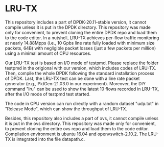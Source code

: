 # LRU-TX

This repository includes a part of DPDK-20.11-stable version, it cannot compile unless it is put in the DPDK directory. This repository was made only for convenient, to prevent cloning the entire DPDK repo and load them to the code editor. In a nutshell, LRU-TX achieves per-flow traffic monitoring at nearly 14.88Mpps (i.e., 10 Gpbs line rate fully loaded with minimum size packets, 64B) with negligible packet losses (just a few packets per million) using a minimal amount of CPU resources.

Our LRU-TX test is based on I/O mode of testpmd. Please replace the folder testpmd in the origional with our version, which includes codes of LRU-TX. Then, compile the whole DPDK following the standard installation process of DPDK. Last, the LRU-TX test can be done with a line rate packet generator (e.g., PktGen-21.03.0 in our experiment). Moreover, the DIY command "lru" can be used to show the latest 10 flows recorded in LRU-TX, after the I/O mode of testpmd test started.

The code in CPU version can run directly with a random dataset "udp.txt" in "Release Mode", which can show the throughput of LRU-TX.

Besides, this repository also includes a part of ovs, it cannot compile unless it is put in the ovs directory. This repository was made only for convenient, to prevent cloning the entire ovs repo and load them to the code editor. Compilation environment is ubuntu 16.04 and openvswitch-2.10.2. The LRU-TX is integrated into the file datapath.c.
